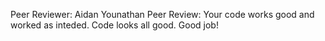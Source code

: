 






Peer Reviewer: Aidan Younathan
Peer Review: Your code works good and worked as inteded. Code looks all good. Good job!
